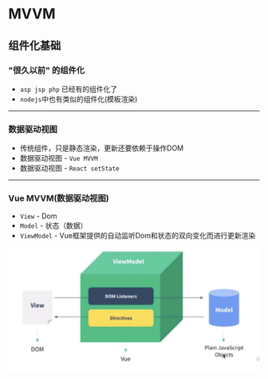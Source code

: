 # MVVM

## 组件化基础

### "很久以前" 的组件化

- `asp jsp php` 已经有的组件化了
- `nodejs`中也有类似的组件化(模板渲染)

- - -
### 数据驱动视图

- 传统组件，只是静态渲染，更新还要依赖于操作DOM
- 数据驱动视图 - `Vue MVVM`
- 数据驱动视图 - `React setState`

- - -

### Vue MVVM(数据驱动视图)

- `View` - Dom
- `Model` - 状态（数据）
- `ViewModel` - Vue框架提供的自动监听Dom和状态的双向变化而进行更新渲染

![MVVM模型](./images/mvvm.jpg)
